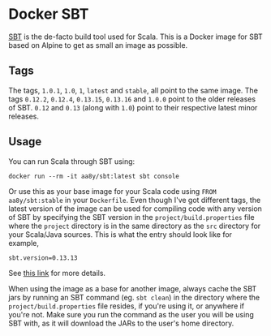 # Docker SBT

[SBT](http://www.scala-sbt.org/) is the de-facto build tool used for Scala. This is a Docker image for SBT based on Alpine to get as small an image as possible.

## Tags

The tags, `1.0.1`, `1.0`, `1`, `latest` and `stable`, all point to the same image. The tags `0.12.2`, `0.12.4`, `0.13.15`, `0.13.16` and `1.0.0` point to the older releases of SBT. `0.12` and `0.13` (along with `1.0`) point to their respective latest minor releases.

## Usage

You can run Scala through SBT using:
```
docker run --rm -it aa8y/sbt:latest sbt console
```
Or use this as your base image for your Scala code using `FROM aa8y/sbt:stable` in your `Dockerfile`. Even though I've got different tags, the latest version of the image can be used for compiling code with any version of SBT by specifying the SBT version in the `project/build.properties` file where the `project` directory is in the same directory as the `src` directory for your Scala/Java sources. This is what the entry should look like for example,
```
sbt.version=0.13.13
```
See [this link](http://www.scala-sbt.org/0.13/docs/Basic-Def.html) for more details.

When using the image as a base for another image, always cache the SBT jars by running an SBT command (eg. `sbt clean`) in the directory where the `project/build.properties` file resides, if you're using it, or anywhere if you're not. Make sure you run the command as the user you will be using SBT with, as it will download the JARs to the user's home directory.
